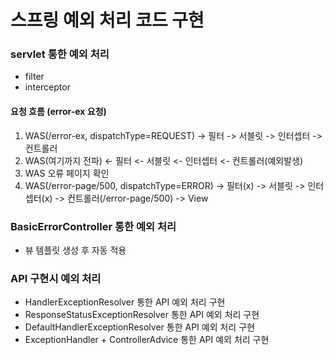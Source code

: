 # 스프링 예외 처리 코드 구현

### servlet 통한 예외 처리
- filter
- interceptor

#### 요청 흐름 (error-ex 요청)
1. WAS(/error-ex, dispatchType=REQUEST) -> 필터 -> 서블릿 -> 인터셉터 -> 컨트롤러
2. WAS(여기까지 전파) <- 필터 <- 서블릿 <- 인터셉터 <- 컨트롤러(예외발생)
3. WAS 오류 페이지 확인
4. WAS(/error-page/500, dispatchType=ERROR) -> 필터(x) -> 서블릿 -> 인터셉터(x) -> 
컨트롤러(/error-page/500) -> View

### BasicErrorController 통한 예외 처리
- 뷰 템플릿 생성 후 자동 적용


### API 구현시 예외 처리
- HandlerExceptionResolver 통한 API 예외 처리 구현
- ResponseStatusExceptionResolver 통한 API 예외 처리 구현
- DefaultHandlerExceptionResolver 통한 API 예외 처리 구현
- ExceptionHandler + ControllerAdvice 통한 API 예외 처리 구현
